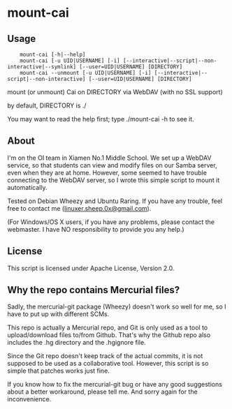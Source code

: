 mount-cai
=========

Usage
-----
        mount-cai [-h|--help]
        mount-cai [-u UID|USERNAME] [-i] [--interactive|--script|--non-interactive|--symlink] [--user=UID|USERNAME] [DIRECTORY]
        mount-cai --unmount [-u UID|USERNAME] [-i] [--interactive|--script|--non-interactive] [--user=UID|USERNAME] [DIRECTORY]
mount (or unmount) Cai on DIRECTORY via WebDAV (with no SSL support)

by default, DIRECTORY is ./

You may want to read the help first; type ./mount-cai -h to see it.

About
-----
I'm on the OI team in Xiamen No.1 Middle School. We set up a WebDAV service, so that students can view and modify files on our Samba server, even when they are at home. However, some seemed to have trouble connecting to the WebDAV server, so I wrote this simple script to mount it automatically.

Tested on Debian Wheezy and Ubuntu Raring. If you have any trouble, feel free to contact me (linuxer.sheep.0x@gmail.com).

(For Windows/OS X users, if you have any problems, please contact the webmaster. I have NO responsibility to provide you any help.)

License
-------
This script is licensed under Apache License, Version 2.0.

Why the repo contains Mercurial files?
--------------------------------------
Sadly, the mercurial-git package (Wheezy) doesn't work so well for me, so I have to put up with different SCMs.

This repo is actually a Mercurial repo, and Git is only used as a tool to upload/download files to/from Github. That's why the Github repo also includes the .hg directory and the .hgignore file.

Since the Git repo doesn't keep track of the actual commits, it is not supposed to be used as a collaborative tool. However, this script is so simple that patches works just fine.

If you know how to fix the mercurial-git bug or have any good suggestions about a better workaround, please tell me. And sorry again for the inconvenience.
